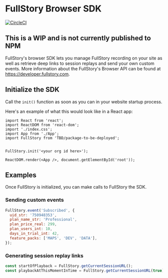 # FullStory Browser SDK

[![CircleCI](https://circleci.com/gh/fullstorydev/fullstory-browser-sdk.svg?style=svg)](https://circleci.com/gh/fullstorydev/fullstory-browser-sdk)

## This is a WIP and is not currently published to NPM

FullStory's browser SDK lets you manage FullStory recording on your site as well as retrieve deep links to session replays and send your own custom events. More information about the FullStory's Browser API can be found at https://developer.fullstory.com.

## Initialize the SDK

Call the `init()` function as soon as you can in your website startup process. 

Here's an example of what this would look like in a React app:
```JSX
import React from 'react';
import ReactDOM from 'react-dom';
import './index.css';
import App from './App';
import FullStory from 'TBD/package-to-be-deployed';


FullStory.init('<your org id here>');

ReactDOM.render(<App />, document.getElementById('root'));
```

## Examples

Once FullStory is initialized, you can make calls to FullStory the SDK.

### Sending custom events

```JavaScript
FullStory.event('Subscribed', {
  uid_str: '750948353',
  plan_name_str: 'Professional',
  plan_price_real: 299,
  plan_users_int: 10,
  days_in_trial_int: 42,
  feature_packs: ['MAPS', 'DEV', 'DATA'],
});
```

### Generating session replay links

```JavaScript
const startOfPlayback = FullStory.getCurrentSessionURL();
const playbackAtThisMomentInTime = FullStory.getCurrentSessionURL(true);
```